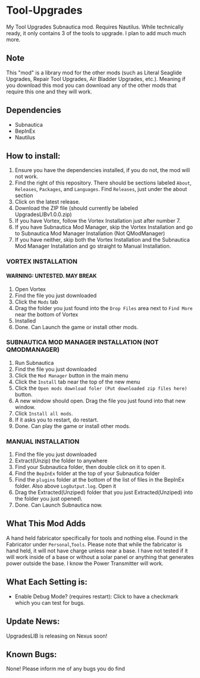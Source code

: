 # Tool-Upgrades
My Tool Upgrades Subnautica mod. Requires Nautilus. While technically ready, it only contains 3 of the tools to upgrade. I plan to add much much more.

## Note
This "mod" is a library mod for the other mods (such as Literal Seaglide Upgrades, Repair Tool Upgrades, Air Bladder Upgrades, etc.). Meaning if you download this mod you can download any of the other mods that require this one and they will work.

## Dependencies
 - Subnautica
 - BepInEx
 - Nautilus

## How to install:
1. Ensure you have the dependencies installed, if you do not, the mod will not work.
2. Find the right of this repository. There should be sections labeled `About`, `Releases`, `Packages`, and `Languages`. Find `Releases`, just under the about section
3. Click on the latest release.
4. Download the ZIP file (should currently be labeled UpgradesLIBv1.0.0.zip)
5. If you have Vortex, follow the Vortex Installation just after number 7.
6. If you have Subnautica Mod Manager, skip the Vortex Installation and go to Subnautica Mod Manager Installation (Not QModManager)
7. If you have neither, skip both the Vortex Installation and the Subnautica Mod Manager Installation and go straight to Manual Installation.
### VORTEX INSTALLATION
#### WARNING: UNTESTED. MAY BREAK
1. Open Vortex
2. Find the file you just downloaded
3. Click the `Mods` tab
4. Drag the folder you just found into the `Drop Files` area next to `Find More` near the bottom of Vortex
5. Installed
6. Done. Can Launch the game or install other mods.
### SUBNAUTICA MOD MANAGER INSTALLATION (NOT QMODMANAGER)
1. Run Subnautica
2. Find the file you just downloaded
3. Click the `Mod Manager` button in the main menu
4. Click the `Install` tab near the top of the new menu
5. Click the `Open mods download foler (Put downloaded zip files here)` button.
6. A new window should open. Drag the file you just found into that new window.
7. Click `Install all mods`.
8. If it asks you to restart, do restart.
9. Done. Can play the game or install other mods.
### MANUAL INSTALLATION
1. Find the file you just downloaded
2. Extract(Unzip) the folder to anywhere
3. Find your Subnautica folder, then double click on it to open it.
4. Find the `BepInEx` folder at the top of your Subnautica folder
5. Find the `plugins` folder at the bottom of the list of files in the BepInEx folder. Also above `LogOutput.log`. Open it
6. Drag the Extracted(Unziped) folder that you just Extracted(Unziped) into the folder you just opened\
7. Done. Can Launch Subnautica now.

## What This Mod Adds
A hand held fabricator specifically for tools and nothing else. Found in the Fabricator under `Personal`,`Tools`. Please note that while the fabricator is hand held, it will not have charge unless near a base. I have not tested  if it will work inside of a base or without a solar panel or anything that generates power outside the base. I know the Power Transmitter will work.

## What Each Setting is:
 - Enable Debug Mode? (requires restart): Click to have a checkmark which you can test for bugs.

## Update News:
UpgradesLIB is releasing on Nexus soon!

## Known Bugs:
None! Please inform me of any bugs you do find